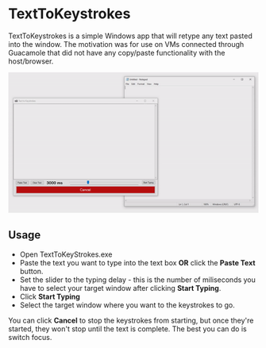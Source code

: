 TextToKeystrokes
================
TextToKeystrokes is a simple Windows app that will retype any text pasted into the window. The motivation was for
use on VMs connected through Guacamole that did not have any copy/paste functionality with the host/browser.

![Demonstration](https://raw.githubusercontent.com/samuelwilliams/TextToKeystrokes/master/Resources/demo.gif)

## Usage
 * Open TextToKeyStrokes.exe
 * Paste the text you want to type into the text box __OR__ click the __Paste Text__ button.
 * Set the slider to the typing delay - this is the number of miliseconds you have to select your target window after clicking __Start Typing__.
 * Click __Start Typing__ 
 * Select the target window where you want to the keystrokes to go.

You can click __Cancel__ to stop the keystrokes from starting, but once they're started, they won't stop until the text is complete. The best you can do is switch focus.


